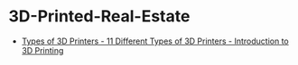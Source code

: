 # 3D-Printed-Real-Estate
- [Types of 3D Printers - 11 Different Types of 3D Printers - Introduction to 3D Printing](https://youtu.be/DMWzMpjSJLM)

